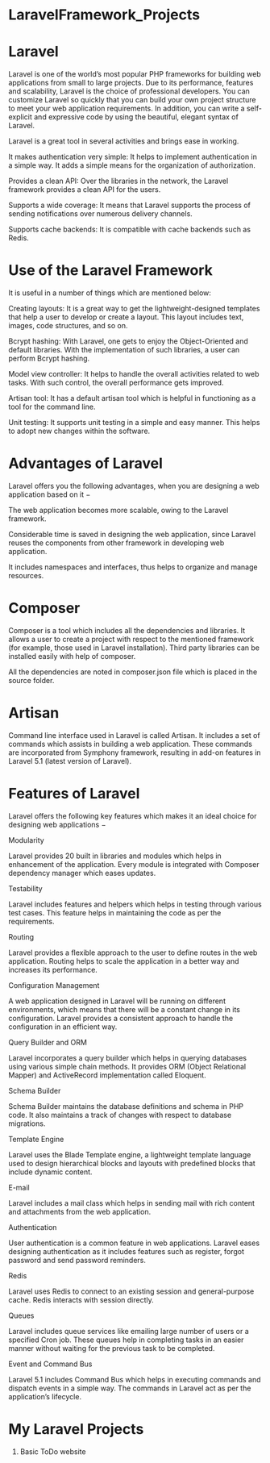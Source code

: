 # LaravelFramework_Projects

# Laravel
 Laravel is one of the world’s most popular PHP frameworks for building web applications from small to large projects. Due to its performance, features and scalability, Laravel is the choice of professional developers. You can customize Laravel so quickly that you can build your own project structure to meet your web application requirements. In addition, you can write a self-explicit and expressive code by using the beautiful, elegant syntax of Laravel.
 
Laravel is a great tool in several activities and brings ease in working.

It makes authentication very simple: It helps to implement authentication in a simple way. It adds a simple means for the organization of authorization.

Provides a clean API: Over the libraries in the network, the Laravel framework provides a clean API for the users.

Supports a wide coverage: It means that Laravel supports the process of sending notifications over numerous delivery channels.

Supports cache backends: It is compatible with cache backends such as Redis.

#  Use of the Laravel Framework
It is useful in a number of things which are mentioned below:

Creating layouts: It is a great way to get the lightweight-designed templates that help a user to develop or create a layout. This layout includes text, images, code structures, and so on.

Bcrypt hashing: With Laravel, one gets to enjoy the Object-Oriented and default libraries. With the implementation of such libraries, a user can perform Bcrypt hashing.

Model view controller: It helps to handle the overall activities related to web tasks. With such control, the overall performance gets improved.

Artisan tool: It has a default artisan tool which is helpful in functioning as a tool for the command line.

Unit testing: It supports unit testing in a simple and easy manner. This helps to adopt new changes within the software.

# Advantages of Laravel

Laravel offers you the following advantages, when you are designing a web application based on it −

The web application becomes more scalable, owing to the Laravel framework.

Considerable time is saved in designing the web application, since Laravel reuses the components from other framework in developing web application.

It includes namespaces and interfaces, thus helps to organize and manage resources.

# Composer

Composer is a tool which includes all the dependencies and libraries. It allows a user to create a project with respect to the mentioned framework (for example, those used in Laravel installation). Third party libraries can be installed easily with help of composer.

All the dependencies are noted in composer.json file which is placed in the source folder.

# Artisan

Command line interface used in Laravel is called Artisan. It includes a set of commands which assists in building a web application. These commands are incorporated from Symphony framework, resulting in add-on features in Laravel 5.1 (latest version of Laravel).

# Features of Laravel
Laravel offers the following key features which makes it an ideal choice for designing web applications −

Modularity

Laravel provides 20 built in libraries and modules which helps in enhancement of the application. Every module is integrated with Composer dependency manager which eases updates.

Testability

Laravel includes features and helpers which helps in testing through various test cases. This feature helps in maintaining the code as per the requirements.

Routing

Laravel provides a flexible approach to the user to define routes in the web application. Routing helps to scale the application in a better way and increases its performance.

Configuration Management

A web application designed in Laravel will be running on different environments, which means that there will be a constant change in its configuration. Laravel provides a consistent approach to handle the configuration in an efficient way.

Query Builder and ORM

Laravel incorporates a query builder which helps in querying databases using various simple chain methods. It provides ORM (Object Relational Mapper) and ActiveRecord implementation called Eloquent.

Schema Builder

Schema Builder maintains the database definitions and schema in PHP code. It also maintains a track of changes with respect to database migrations.

Template Engine

Laravel uses the Blade Template engine, a lightweight template language used to design hierarchical blocks and layouts with predefined blocks that include dynamic content.

E-mail

Laravel includes a mail class which helps in sending mail with rich content and attachments from the web application.

Authentication

User authentication is a common feature in web applications. Laravel eases designing authentication as it includes features such as register, forgot password and send password reminders.

Redis

Laravel uses Redis to connect to an existing session and general-purpose cache. Redis interacts with session directly.

Queues

Laravel includes queue services like emailing large number of users or a specified Cron job. These queues help in completing tasks in an easier manner without waiting for the previous task to be completed.

Event and Command Bus

Laravel 5.1 includes Command Bus which helps in executing commands and dispatch events in a simple way. The commands in Laravel act as per the application’s lifecycle.

# My Laravel Projects

1. Basic ToDo website
